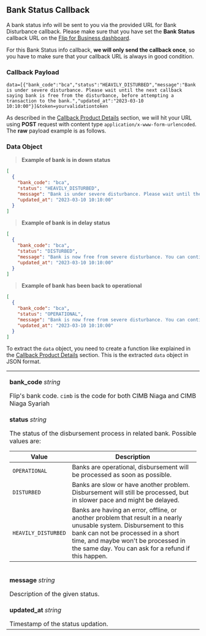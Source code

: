 <div></div>

## Bank Status Callback

A bank status info will be sent to you via the provided URL for Bank Disturbance callback. Please make sure that you have set the **Bank Status** callback URL on the <a href="https://business.flip.id/developer/api-setting" target="_blank">Flip for Business dashboard</a>.

<aside class="danger">
  <p>
    For this Bank Status info callback,
    <strong>we will only send the callback once</strong>, so you have to make sure
    that your callback URL is always in good condition.
  </p>
</aside>

### Callback Payload

```
data=[{"bank_code":"bca","status":"HEAVILY_DISTURBED","message":"Bank is under severe disturbance. Please wait until the next callback saying bank is free from the disturbance, before attempting a transaction to the bank.","updated_at":"2023-03-10 10:10:00"}]&token=yourvalidationtoken
```

As described in the [Callback Product Details](#callback-details) section, we will hit your URL using **POST** request with content type `application/x-www-form-urlencoded`. The **raw** payload example is as follows.

### Data Object

> **Example of bank is in down status**

```json
[
  {
    "bank_code": "bca",
    "status": "HEAVILY_DISTURBED",
    "message": "Bank is under severe disturbance. Please wait until the next callback saying bank is free from the disturbance, before attempting a transaction to the bank.",
    "updated_at": "2023-03-10 10:10:00"
  }
]
```

> **Example of bank is in delay status**

```json
[
  {
    "bank_code": "bca",
    "status": "DISTURBED",
    "message": "Bank is now free from severe disturbance. You can continue to transact with the beneficiary bank. However, at a slower pace and might be delayed.",
    "updated_at": "2023-03-10 10:10:00"
  }
]
```

> **Example of bank has been back to operational**

```json
[
  {
    "bank_code": "bca",
    "status": "OPERATIONAL",
    "message": "Bank is now free from severe disturbance. You can continue to transact to the beneficiary bank.",
    "updated_at": "2023-03-10 10:10:00"
  }
]
```

To extract the `data` object, you need to create a function like explained in the [Callback Product Details](#callback-details) section. This is the extracted `data` object in JSON format.

<table>
  <tbody>
    <tr>
      <td>
        <p><b>bank_code</b> <em>string</em></p>
        Flip's bank code. <code>cimb</code> is the code for both CIMB Niaga and CIMB Niaga Syariah
      </td>
    </tr>
    <tr>
      <td>
        <p><b>status</b> <em>string</em></p>
        The status of the disbursement process in related bank. Possible values are: <br>
        <table class="desc-table">
          <thead>
            <tr>
              <th>Value</th>
              <th>Description</th>
            </tr>
          </thead>
          <tbody>
            <tr>
              <td><code>OPERATIONAL</code></td>
              <td>
                Banks are operational, disbursement will be processed as soon as
                possible.
              </td>
            </tr>
            <tr>
              <td><code>DISTURBED</code></td>
              <td>
                Banks are slow or have another problem. Disbursement will still be
                processed, but in slower pace and might be delayed.
              </td>
            </tr>
            <tr>
              <td><code>HEAVILY_DISTURBED</code></td>
              <td>
                Banks are having an error, offline, or another problem that result in a
                nearly unusable system. Disbursement to this bank can not be processed
                in a short time, and maybe won't be processed in the same day. You can
                ask for a refund if this happen.
              </td>
            </tr>
          </tbody>
        </table>
      </td>
    </tr>
    <tr>
      <td>
        <p><b>message</b> <em>string</em></p>
        Description of the given status.
      </td>
    </tr>
    <tr>
      <td>
        <p><b>updated_at</b> <em>string</em></p>
        Timestamp of the status updation.
      </td>
    </tr>
  </tbody>
</table>

